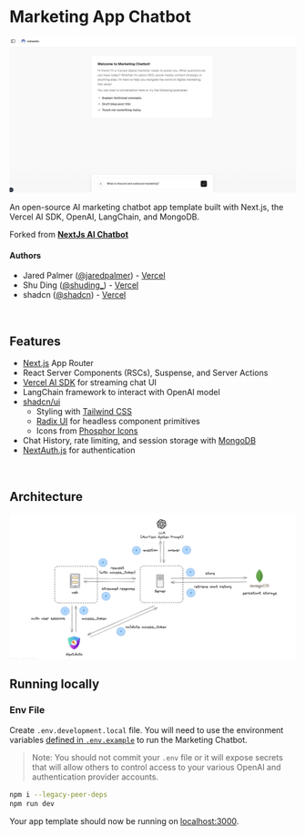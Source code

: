 <h1>Marketing App Chatbot</h1>
<img alt="Marketing Chatbot" src="public/marketing-app-preview.png">

<p>
  An open-source AI marketing chatbot app template built with Next.js, the Vercel AI SDK, OpenAI, LangChain, and MongoDB.
</p>

<p >
  Forked from <a href="https://github.com/vercel/ai-chatbot"><strong>NextJs AI Chatbot</strong></a>
</p>

#### Authors
- Jared Palmer ([@jaredpalmer](https://twitter.com/jaredpalmer)) - [Vercel](https://vercel.com)
- Shu Ding ([@shuding\_](https://twitter.com/shuding_)) - [Vercel](https://vercel.com)
- shadcn ([@shadcn](https://twitter.com/shadcn)) - [Vercel](https://vercel.com)

<br/>

## Features

- [Next.js](https://nextjs.org) App Router
- React Server Components (RSCs), Suspense, and Server Actions
- [Vercel AI SDK](https://sdk.vercel.ai/docs) for streaming chat UI
- LangChain framework to interact with OpenAI model
- [shadcn/ui](https://ui.shadcn.com)
  - Styling with [Tailwind CSS](https://tailwindcss.com)
  - [Radix UI](https://radix-ui.com) for headless component primitives
  - Icons from [Phosphor Icons](https://phosphoricons.com)
- Chat History, rate limiting, and session storage with [MongoDB](https://www.mongodb.com/)
- [NextAuth.js](https://github.com/nextauthjs/next-auth) for authentication

<br/>

## Architecture
<img alt="architecture diagram" src="public/archi.png">


## Running locally
### Env File
Create `.env.development.local` file. You will need to use the environment variables [defined in `.env.example`](.env.example) to run the Marketing Chatbot.

> Note: You should not commit your `.env` file or it will expose secrets that will allow others to control access to your various OpenAI and authentication provider accounts.


```bash
npm i --legacy-peer-deps
npm run dev
```

Your app template should now be running on [localhost:3000](http://localhost:3000/).
